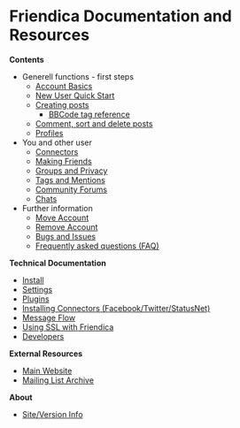 Friendica Documentation and Resources
=====================================

**Contents**

* Generell functions - first steps
	* [Account Basics](help/Account-Basics)
	* [New User Quick Start](help/Quick-Start-guide)
	* [Creating posts](help/Text_editor)
        * [BBCode tag reference](help/BBCode)
	* [Comment, sort and delete posts](help/Text_comment)
	* [Profiles](help/Profiles)
* You and other user
	* [Connectors](help/Connectors)
	* [Making Friends](help/Making-Friends)
	* [Groups and Privacy](help/Groups-and-Privacy)
	* [Tags and Mentions](help/Tags-and-Mentions)
	* [Community Forums](help/Forums)
	* [Chats](help/Chats)
* Further information
	* [Move Account](help/Move-Account)
	* [Remove Account](help/Remove-Account)
	* [Bugs and Issues](help/Bugs-and-Issues)
	* [Frequently asked questions (FAQ)](help/FAQ)

**Technical Documentation**

* [Install](help/Install)
* [Settings](help/Settings)
* [Plugins](help/Plugins)
* [Installing Connectors (Facebook/Twitter/StatusNet)](help/Installing-Connectors)
* [Message Flow](help/Message-Flow)
* [Using SSL with Friendica](help/SSL)
* [Developers](help/Developers)


**External Resources**

* [Main Website](http://friendica.com)
* [Mailing List Archive](http://librelist.com/browser/friendica/)

**About**

* [Site/Version Info](friendica)

